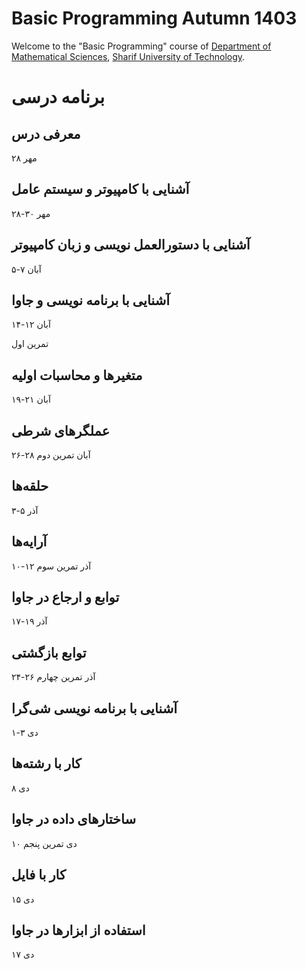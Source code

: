 # Basic Programming Autumn 1403
Welcome to the "Basic Programming" course of [Department of Mathematical Sciences](http://math.sharif.edu), [Sharif University of Technology](https://sharif.edu).

# برنامه درسی 
## معرفی درس 

   ۲۸ مهر

## آشنایی با کامپیوتر و سیستم عامل

   ۲۸-۳۰ مهر
   
## آشنایی با دستورالعمل نویسی و زبان کامپیوتر

   ۵-۷ آبان

## آشنایی با برنامه نویسی و جاوا

   ۱۴-۱۲ آبان

   تمرین اول

## متغیرها و محاسبات اولیه

   ۱۹-۲۱ آبان

## عملگرهای شرطی

   ۲۶-۲۸ آبان
    تمرین دوم

## حلقه‌ها

   ۳-۵ آذر

## آرایه‌ها

   ۱۰-۱۲ آذر 
   تمرین سوم


## توابع و ارجاع در جاوا

   ۱۷-۱۹ آذر

## توابع بازگشتی

   ۲۴-۲۶ آذر
   تمرین چهارم
  
## آشنایی با برنامه نویسی شی‌گرا

   ۱-۳ دی

## کار با رشته‌ها

   ۸ دی

## ساختارهای داده در جاوا

   ۱۰ دی
   تمرین پنجم

## کار با فایل


   ۱۵ دی

## استفاده از ابزارها در جاوا

   ۱۷ دی
